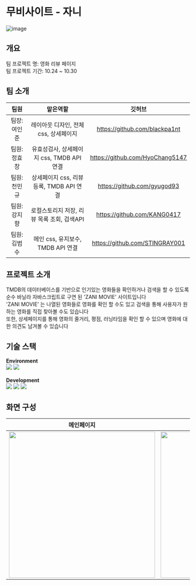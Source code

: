 # 무비사이트 - 자니
![image](https://github.com/KANG0417/moviePage-Zani/assets/127959356/8ac51bc0-e4a3-4fe8-a75d-ff04dcca62c9)


## 개요
팀 프로젝트 명: 영화 리뷰 페이지  
팀 프로젝트 기간: 10.24 ~ 10.30  

## 팀 소개
|팀원|맡은역할|깃허브|
|:------:|:---:|:---:|
|팀장: 여인준|레이아웃 디자인, 전체 css, 상세페이지|https://github.com/blackpa1nt|
|팀원: 정효창|유효성검사, 상세페이지 css, TMDB API 연결|https://github.com/HyoChang5147|
|팀원: 천민규|상세페이지 css, 리뷰 등록, TMDB API 연결|https://github.com/gyugod93|
|팀원: 강지향|로컬스토리지 저장, 리뷰 목록 조회, 검색API|https://github.com/KANG0417|
|팀원: 김범수|메인 css, 유지보수, TMDB API 연결|https://github.com/STINGRAY001|

## 프로젝트 소개
TMDB의 데이터베이스를 기반으로 인기있는 영화들을 확인하거나 검색을 할 수 있도록 순수 바닐라 자바스크립트로 구연 된 'ZANI MOVIE' 사이트입니다 </br>
'ZANI MOVIE' 는 나열된 영화들로 영화를 확인 할 수도 있고 검색을 통해 사용자가 원하는 영화를 직접 찾아볼 수도 있습니다 </br>
또한, 상세페이지를 통해 영화의 줄거리, 평점, 러닝타임을 확인 할 수 있으며 영화에 대한 의견도 남겨볼 수 있습니다 </br>

## 기술 스택
**Environment** </br>
<img src="https://img.shields.io/badge/git-F05032?style=for-the-badge&logo=git&logoColor=white"> <img src="https://img.shields.io/badge/github-181717?style=for-the-badge&logo=github&logoColor=white"> </br>
</br>
**Development**</br>
<img src="https://img.shields.io/badge/html5-E34F26?style=for-the-badge&logo=html5&logoColor=white"> <img src="https://img.shields.io/badge/css-1572B6?style=for-the-badge&logo=css3&logoColor=white"> <img src="https://img.shields.io/badge/javascript-F7DF1E?style=for-the-badge&logo=javascript&logoColor=black">

## 화면 구성
|메인페이지|상세페이지|
|:---:|:---:|
|<img src ="https://github.com/KANG0417/moviePage-Zani/assets/127959356/be13e803-cf31-4a6c-ba51-ec687f7cab8f" width="400" />|<img src ="https://github.com/KANG0417/moviePage-Zani/assets/127959356/479809ab-b9e5-4615-b17e-f1ff87085d49" width="400" />|
